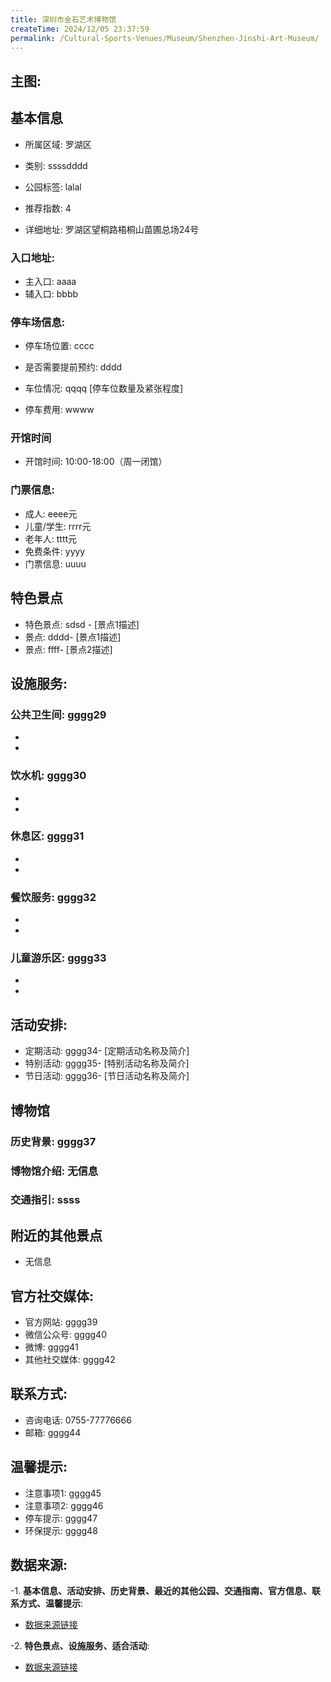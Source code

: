 ```yaml
---
title: 深圳市金石艺术博物馆
createTime: 2024/12/05 23:37:59
permalink: /Cultural-Sports-Venues/Museum/Shenzhen-Jinshi-Art-Museum/
---
```


## 主图:
<ImageCard
image="https://cn.bing.com/th?id=OHR.AlfanzinaLighthouse_ZH-CN9704515669_1920x1080.webp"
title= "深圳市金石艺术博物馆"
description= ""
date="2024/12/05"
href="/"
author="市文化广电旅游体育局"
/>
## 基本信息

- 所属区域: 罗湖区

- 类别: ssssdddd

- 公园标签: lalal

- 推荐指数: 4

- 详细地址: 罗湖区望桐路梧桐山苗圃总场24号

### 入口地址:
- 主入口: aaaa
- 辅入口: bbbb
### 停车场信息:
- 停车场位置: cccc

- 是否需要提前预约: dddd

- 车位情况: qqqq [停车位数量及紧张程度]

- 停车费用: wwww

### 开馆时间
- 开馆时间: 10:00-18:00（周一闭馆）

### 门票信息:
- 成人: eeee元
- 儿童/学生: rrrr元
- 老年人: tttt元
- 免费条件: yyyy
- 门票信息: uuuu
## 特色景点
- 特色景点: sdsd - [景点1描述]
- 景点: dddd- [景点1描述]
- 景点: ffff- [景点2描述]
## 设施服务:
### 公共卫生间: gggg29
- 
- 
### 饮水机: gggg30
- 
- 
### 休息区: gggg31
- 
- 
### 餐饮服务: gggg32
- 
- 
### 儿童游乐区: gggg33
- 
- 
## 活动安排:
- 定期活动: gggg34- [定期活动名称及简介]
- 特别活动: gggg35- [特别活动名称及简介]
- 节日活动: gggg36- [节日活动名称及简介]
## 博物馆
### 历史背景: gggg37
### 博物馆介绍: 无信息
### 交通指引: ssss

## 附近的其他景点
- 无信息

## 官方社交媒体:
- 官方网站: gggg39
- 微信公众号: gggg40
- 微博: gggg41
- 其他社交媒体: gggg42

## 联系方式:
- 咨询电话: 0755-77776666
- 邮箱: gggg44

## 温馨提示:
- 注意事项1: gggg45
- 注意事项2: gggg46
- 停车提示: gggg47
- 环保提示: gggg48

## 数据来源:
-1. **基本信息、活动安排、历史背景、最近的其他公园、交通指南、官方信息、联系方式、温馨提示**:
- [数据来源链接](http://wtl.sz.gov.cn/ggfw/whl/bwgylb/index.html)

-2. **特色景点、设施服务、适合活动**:
- [数据来源链接](http://wtl.sz.gov.cn/ggfw/whl/bwgylb/index.html)

